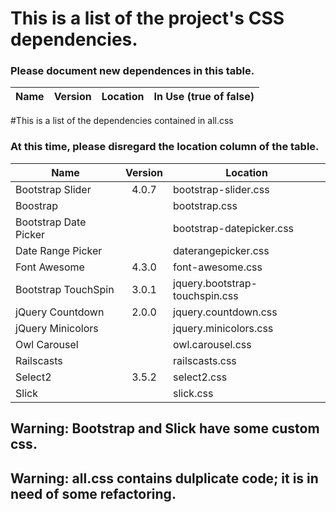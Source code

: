 # This is a list of the project's CSS dependencies.

### Please document new dependences in this table.

Name | Version | Location | In Use (true of false)
:--- | :---: | :--- | :---:

#This is a list of the dependencies contained in all.css

### At this time, please disregard the location column of the table.

Name | Version | Location
--- | :---: | ---
Bootstrap Slider | 4.0.7 | bootstrap-slider.css
Boostrap | | bootstrap.css
Bootstrap Date Picker | | bootstrap-datepicker.css
Date Range Picker | | daterangepicker.css
Font Awesome | 4.3.0 | font-awesome.css
Bootstrap TouchSpin | 3.0.1 | jquery.bootstrap-touchspin.css
jQuery Countdown | 2.0.0 | jquery.countdown.css
jQuery Minicolors | | jquery.minicolors.css
Owl Carousel | | owl.carousel.css
Railscasts | | railscasts.css
Select2 | 3.5.2 | select2.css
Slick | | slick.css

## Warning: Bootstrap and Slick have some custom css.
## Warning: all.css contains dulplicate code; it is in need of some refactoring.
